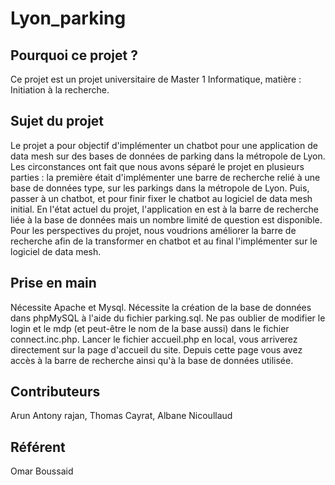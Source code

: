 # Lyon_parking

## Pourquoi ce projet ?
Ce projet est un projet universitaire de Master 1 Informatique, matière : Initiation à la recherche.

## Sujet du projet
Le projet a pour objectif d'implémenter un chatbot pour une application de data mesh sur des bases de données de parking dans la métropole de Lyon.
Les circonstances ont fait que nous avons séparé le projet en plusieurs parties : la première était d'implémenter une barre de recherche relié à une base de données type, sur les parkings dans la métropole de Lyon. Puis, passer à un chatbot, et pour finir fixer le chatbot au logiciel de data mesh initial.
En l'état actuel du projet, l'application en est à la barre de recherche liée à la base de données mais un nombre limité de question est disponible.
Pour les perspectives du projet, nous voudrions améliorer la barre de recherche afin de la transformer en chatbot et au final l'implémenter sur le logiciel de data mesh.

## Prise en main
Nécessite Apache et Mysql.
Nécessite la création de la base de données dans phpMySQL à l'aide du fichier parking.sql.
Ne pas oublier de modifier le login et le mdp (et peut-être le nom de la base aussi) dans le fichier connect.inc.php.
Lancer le fichier accueil.php en local, vous arriverez directement sur la page d'accueil du site.
Depuis cette page vous avez accès à la barre de recherche ainsi qu'à la base de données utilisée.


## Contributeurs
Arun Antony rajan, Thomas Cayrat, Albane Nicoullaud

## Référent
Omar Boussaid
